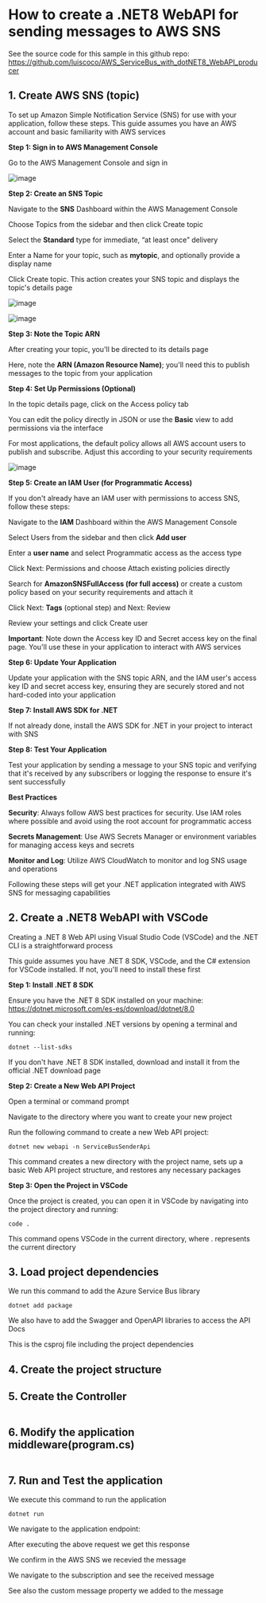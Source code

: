 #  How to create a .NET8 WebAPI for sending messages to AWS SNS

See the source code for this sample in this github repo: https://github.com/luiscoco/AWS_ServiceBus_with_dotNET8_WebAPI_producer

## 1. Create AWS SNS (topic)

To set up Amazon Simple Notification Service (SNS) for use with your application, follow these steps. This guide assumes you have an AWS account and basic familiarity with AWS services

**Step 1: Sign in to AWS Management Console**

Go to the AWS Management Console and sign in

![image](https://github.com/luiscoco/AWS_ServiceBus_with_dotNET8_WebAPI_producer/assets/32194879/c8103e96-d172-4ad4-a6c3-f5119af528ea)

**Step 2: Create an SNS Topic**

Navigate to the **SNS** Dashboard within the AWS Management Console

Choose Topics from the sidebar and then click Create topic

Select the **Standard** type for immediate, “at least once” delivery

Enter a Name for your topic, such as **mytopic**, and optionally provide a display name

Click Create topic. This action creates your SNS topic and displays the topic's details page

![image](https://github.com/luiscoco/AWS_ServiceBus_with_dotNET8_WebAPI_producer/assets/32194879/6e0b3d63-ec74-4b4c-95ca-58093fef0323)

![image](https://github.com/luiscoco/AWS_ServiceBus_with_dotNET8_WebAPI_producer/assets/32194879/3a7b5c40-26b0-4893-bcb5-9af35516a91e)

**Step 3: Note the Topic ARN**

After creating your topic, you'll be directed to its details page

Here, note the **ARN (Amazon Resource Name)**; you'll need this to publish messages to the topic from your application

**Step 4: Set Up Permissions (Optional)**

In the topic details page, click on the Access policy tab

You can edit the policy directly in JSON or use the **Basic** view to add permissions via the interface

For most applications, the default policy allows all AWS account users to publish and subscribe. Adjust this according to your security requirements

![image](https://github.com/luiscoco/AWS_ServiceBus_with_dotNET8_WebAPI_producer/assets/32194879/45cb4891-028e-4be8-a6e4-d5b0ec76b8e1)

**Step 5: Create an IAM User (for Programmatic Access)**

If you don't already have an IAM user with permissions to access SNS, follow these steps:

Navigate to the **IAM** Dashboard within the AWS Management Console

Select Users from the sidebar and then click **Add user**

Enter a **user name** and select Programmatic access as the access type

Click Next: Permissions and choose Attach existing policies directly

Search for **AmazonSNSFullAccess (for full access)** or create a custom policy based on your security requirements and attach it

Click Next: **Tags** (optional step) and Next: Review

Review your settings and click Create user



**Important**: Note down the Access key ID and Secret access key on the final page. You'll use these in your application to interact with AWS services

**Step 6: Update Your Application**

Update your application with the SNS topic ARN, and the IAM user's access key ID and secret access key, ensuring they are securely stored and not hard-coded into your application

**Step 7: Install AWS SDK for .NET**

If not already done, install the AWS SDK for .NET in your project to interact with SNS

**Step 8: Test Your Application**

Test your application by sending a message to your SNS topic and verifying that it's received by any subscribers or logging the response to ensure it's sent successfully

**Best Practices**

**Security**: Always follow AWS best practices for security. Use IAM roles where possible and avoid using the root account for programmatic access

**Secrets Management**: Use AWS Secrets Manager or environment variables for managing access keys and secrets

**Monitor and Log**: Utilize AWS CloudWatch to monitor and log SNS usage and operations

Following these steps will get your .NET application integrated with AWS SNS for messaging capabilities

## 2. Create a .NET8 WebAPI with VSCode

Creating a .NET 8 Web API using Visual Studio Code (VSCode) and the .NET CLI is a straightforward process

This guide assumes you have .NET 8 SDK, VSCode, and the C# extension for VSCode installed. If not, you'll need to install these first

**Step 1: Install .NET 8 SDK**

Ensure you have the .NET 8 SDK installed on your machine: https://dotnet.microsoft.com/es-es/download/dotnet/8.0

You can check your installed .NET versions by opening a terminal and running:

```
dotnet --list-sdks
```

If you don't have .NET 8 SDK installed, download and install it from the official .NET download page

**Step 2: Create a New Web API Project**

Open a terminal or command prompt

Navigate to the directory where you want to create your new project

Run the following command to create a new Web API project:

```
dotnet new webapi -n ServiceBusSenderApi
```

This command creates a new directory with the project name, sets up a basic Web API project structure, and restores any necessary packages

**Step 3: Open the Project in VSCode**

Once the project is created, you can open it in VSCode by navigating into the project directory and running:

```
code .
```

This command opens VSCode in the current directory, where . represents the current directory

## 3. Load project dependencies

We run this command to add the Azure Service Bus library

```
dotnet add package 
```

We also have to add the Swagger and OpenAPI libraries to access the API Docs

This is the csproj file including the project dependencies



## 4. Create the project structure


## 5. Create the Controller

```csharp

```

## 6. Modify the application middleware(program.cs)

```csharp

```

## 7. Run and Test the application

We execute this command to run the application

```
dotnet run
```

We navigate to the application endpoint: 


After executing the above request we get this response



We confirm in the AWS SNS we recevied the message



We navigate to the subscription and see the received message



See also the custom message property we added to the message
